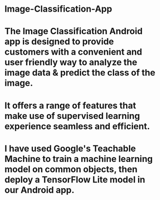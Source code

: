 # Image-Classification-App
# The Image Classification Android app is designed to provide customers with a convenient and user friendly way to analyze the image data & predict the class of the image. 
# It offers a range of features that make use of supervised learning experience seamless and efficient. 
# I have used Google's Teachable Machine to train a machine learning model on common objects, then deploy a TensorFlow Lite model in our Android app.
